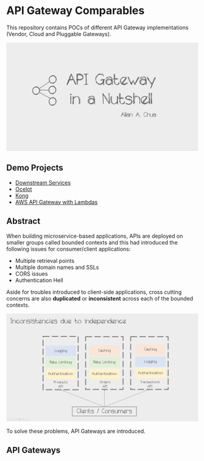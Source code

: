 # API Gateway Comparables

This repository contains POCs of different API Gateway implementations (Vendor, Cloud and Pluggable Gateways).

![Repository Banner](https://github.com/allanchua101/api-gateway-comparables/blob/master/000_docs/banners/Repo%20Banner.png)

## Demo Projects

- [Downstream Services](https://github.com/allanchua101/api-gateway-comparables/tree/master/001_downstream-services)
- [Ocelot](https://github.com/allanchua101/api-gateway-comparables/tree/master/002_Ocelot_DotNet)
- [Kong](https://github.com/allanchua101/api-gateway-comparables/tree/master/003_Kong)
- [AWS API Gateway with Lambdas](https://github.com/allanchua101/api-gateway-comparables/tree/master/004_AWS_Lambda)

## Abstract

When building microservice-based applications, APIs are deployed on smaller groups called bounded contexts and this had introduced the following issues for consumer/client applications:

- Multiple retrieval points
- Multiple domain names and SSLs
- CORS issues
- Authentication Hell

Aside for troubles introduced to client-side applications, cross cutting concerns are also **duplicated** or **inconsistent** across each of the bounded contexts.

![Inconsistencies](https://github.com/allanchua101/api-gateway-comparables/blob/master/000_docs/banners/Inconsistencies.png)

To solve these problems, API Gateways are introduced.

## API Gateways
